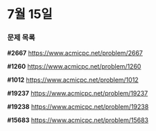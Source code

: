 # 7월 15일 
### 문제 목록

**#2667**
https://www.acmicpc.net/problem/2667

**#1260**
https://www.acmicpc.net/problem/1260

**#1012**
https://www.acmicpc.net/problem/1012

**#19237**
https://www.acmicpc.net/problem/19237

**#19238**
https://www.acmicpc.net/problem/19238

**#15683**
https://www.acmicpc.net/problem/15683
